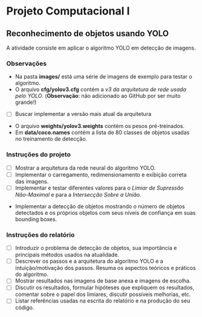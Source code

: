 # Projeto Computacional I
## Reconhecimento de objetos usando YOLO

A atividade consiste em aplicar o algoritmo YOLO em detecção de imagens.

### Observações
- Na pasta **images/** está uma série de imagens de exemplo para testar o algoritmo.
- O arquivo **cfg/yolov3.cfg** contém a *v3 da arquitetura de rede usada pelo YOLO*. (**Observação**: não adicionado ao GitHub por ser muito grande!)
- [ ] Buscar implementar a versão mais atual da arquitetura
- O arquivo **weights/yolov3.weights** contém os pesos pré-treinados.
- Em **data/coco.names** contém a lista de 80 classes de objetos usadas no treinamento de detecção.

### Instruções do projeto
- [ ] Mostrar a arquitetura da rede neural do algoritmo YOLO.
- [ ] Implementar o carregamento, redimensionamento e exibição correta das imagens.
- [ ] Implementar e testar diferentes valores para o *Limiar de Supressão Não-Maximal* e para a *Intersecção Sobre a União*.
- Implementar a detecção de objetos mostrando o número de objetos detectados e os próprios objetos com seus níveis de confiança em suas bounding boxes.

### Instruções do relatório
- [ ] Introduzir o problema de detecção de objetos, sua importância e principais métodos usados na atualidade.
- [ ] Descrever os passos e a arquitetura do algoritmo YOLO e a intuição/motivação dos passos. Resuma os aspectos teóricos e práticos do algoritmo.
- [ ] Mostrar resultados nas imagens de base anexa e imagens de escolha.
- [ ] Discutir os resultados, formular hipóteses que expliquem os resultados, comentar sobre o papel dos limiares, discutir possíveis melhorias, etc.
- [ ] Listar referências usadas na escrita do relatório e na produção do seu código.

